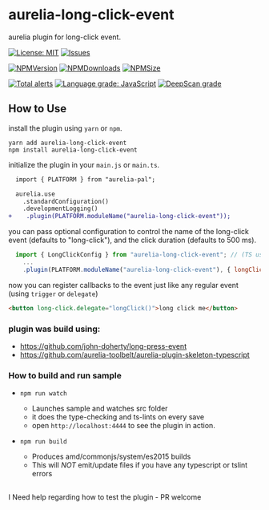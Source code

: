 # aurelia-long-click-event
aurelia plugin for long-click event. 

[![License: MIT](https://img.shields.io/badge/License-MIT-yellow.svg)](https://opensource.org/licenses/MIT)
[![Issues](https://img.shields.io/github/issues/avrahamcool/aurelia-long-click-event.svg?style=flat)](https://github.com/avrahamcool/aurelia-long-click-event/issues)

[![NPMVersion](https://img.shields.io/npm/v/aurelia-long-click-event.svg?style=flat)](https://www.npmjs.com/package/aurelia-long-click-event)
[![NPMDownloads](https://img.shields.io/npm/dt/aurelia-long-click-event.svg?style=flat)](https://www.npmjs.com/package/aurelia-long-click-event) 
[![NPMSize](https://img.shields.io/bundlephobia/min/aurelia-long-click-event.svg?style=flat)](https://www.npmjs.com/package/aurelia-long-click-event)

[![Total alerts](https://img.shields.io/lgtm/alerts/g/avrahamcool/aurelia-long-click-event.svg?logo=lgtm&logoWidth=18)](https://lgtm.com/projects/g/avrahamcool/aurelia-long-click-event/alerts/) [![Language grade: JavaScript](https://img.shields.io/lgtm/grade/javascript/g/avrahamcool/aurelia-long-click-event.svg?logo=lgtm&logoWidth=18)](https://lgtm.com/projects/g/avrahamcool/aurelia-long-click-event/context:javascript)
[![DeepScan grade](https://deepscan.io/api/teams/5394/projects/7171/branches/67735/badge/grade.svg)](https://deepscan.io/dashboard#view=project&tid=5394&pid=7171&bid=67735)

## How to Use

install the plugin using `yarn` or `npm`.
```shell
yarn add aurelia-long-click-event
npm install aurelia-long-click-event
```

initialize the plugin in your `main.js` or `main.ts`.

```diff
  import { PLATFORM } from "aurelia-pal";

  aurelia.use
    .standardConfiguration()
    .developmentLogging()
+    .plugin(PLATFORM.moduleName("aurelia-long-click-event"));
```

you can pass optional configuration to control the name of the long-click event (defaults to "long-click"), and the click duration (defaults to 500 ms).

```js
  import { LongClickConfig } from "aurelia-long-click-event"; // (TS users can use this interface for strongly typed config)
    ...
    .plugin(PLATFORM.moduleName("aurelia-long-click-event"), { longClickEventName: "long-click", clickDurationMS: 500 });
```

now you can register callbacks to the event just like any regular event (using `trigger` or `delegate`)

```html
<button long-click.delegate="longClick()">long click me</button>
```


### plugin was build using:
* https://github.com/john-doherty/long-press-event
* https://github.com/aurelia-toolbelt/aurelia-plugin-skeleton-typescript


### How to build and run sample
  * ```npm run watch```
    * Launches sample and watches src folder
    * it does the type-checking and ts-lints on every save
    * open `http://localhost:4444` to see the plugin in action.

  * ```npm run build```
    * Produces amd/commonjs/system/es2015 builds
    * This will *NOT* emit/update files if you have any typescript or tslint errors

##
I Need help regarding how to test the plugin - PR welcome